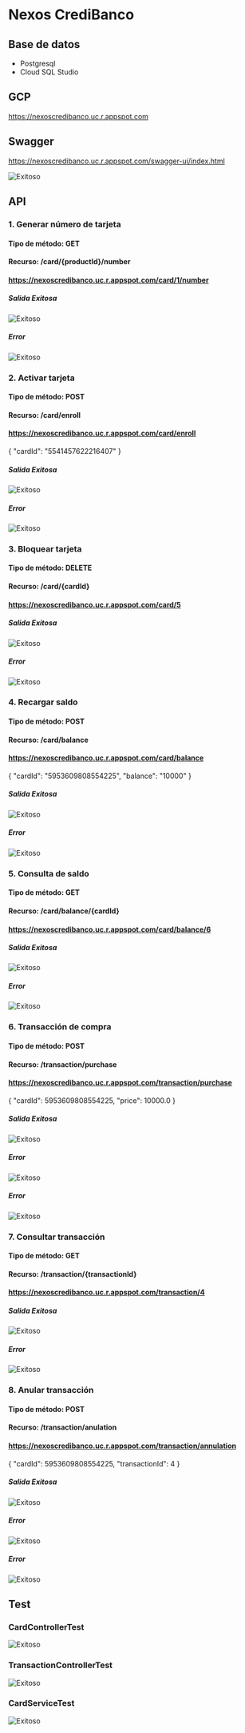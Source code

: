 # Nexos CrediBanco

## Base de datos

* Postgresql
* Cloud SQL Studio

## GCP
https://nexoscredibanco.uc.r.appspot.com

## Swagger
https://nexoscredibanco.uc.r.appspot.com/swagger-ui/index.html

![Exitoso](https://github.com/javf1016/Images/blob/main/Nexos/GenerateCardNumberS.PNG?raw=true)

## API
### 1. Generar número de tarjeta
#### Tipo de método: GET
#### Recurso: /card/{productId}/number
#### https://nexoscredibanco.uc.r.appspot.com/card/1/number

##### Salida Exitosa

![Exitoso](https://github.com/javf1016/Images/blob/main/Nexos/GenerateCardNumberS.PNG?raw=true)

##### Error
![Exitoso](https://github.com/javf1016/Images/blob/main/Nexos/GenerateCardNumberF.PNG?raw=true)

### 2. Activar tarjeta
#### Tipo de método: POST
#### Recurso: /card/enroll
#### https://nexoscredibanco.uc.r.appspot.com/card/enroll

{
 "cardId": "5541457622216407"
}

##### Salida Exitosa

![Exitoso](https://github.com/javf1016/Images/blob/main/Nexos/ActivarS.PNG?raw=true)

##### Error
![Exitoso](https://github.com/javf1016/Images/blob/main/Nexos/ActivarF.PNG?raw=true)

### 3. Bloquear tarjeta
#### Tipo de método: DELETE
#### Recurso: /card/{cardId}
#### https://nexoscredibanco.uc.r.appspot.com/card/5

##### Salida Exitosa

![Exitoso](https://github.com/javf1016/Images/blob/main/Nexos/BloquearS.PNG?raw=true)

##### Error
![Exitoso](https://github.com/javf1016/Images/blob/main/Nexos/BloquearF.PNG?raw=true)

### 4. Recargar saldo
#### Tipo de método: POST
#### Recurso: /card/balance
#### https://nexoscredibanco.uc.r.appspot.com/card/balance

{
 "cardId": "5953609808554225",
 "balance": "10000"
}

##### Salida Exitosa

![Exitoso](https://github.com/javf1016/Images/blob/main/Nexos/AdicionarSaldoS.PNG?raw=true)

##### Error
![Exitoso](https://github.com/javf1016/Images/blob/main/Nexos/AdicionarSaldoF.PNG?raw=true)

### 5. Consulta de saldo
#### Tipo de método: GET
#### Recurso: /card/balance/{cardId}
#### https://nexoscredibanco.uc.r.appspot.com/card/balance/6

##### Salida Exitosa

![Exitoso](https://github.com/javf1016/Images/blob/main/Nexos/BalanceS.PNG?raw=true)

##### Error
![Exitoso](https://github.com/javf1016/Images/blob/main/Nexos/BalanceF.PNG?raw=true)

### 6. Transacción de compra
#### Tipo de método: POST
#### Recurso: /transaction/purchase
#### https://nexoscredibanco.uc.r.appspot.com/transaction/purchase

{
    "cardId": 5953609808554225,
    "price": 10000.0
}

##### Salida Exitosa

![Exitoso](https://github.com/javf1016/Images/blob/main/Nexos/PurchaseS.PNG?raw=true)

##### Error
![Exitoso](https://github.com/javf1016/Images/blob/main/Nexos/PurchaseF.PNG?raw=true)

##### Error
![Exitoso](https://github.com/javf1016/Images/blob/main/Nexos/PurchaseF2.PNG?raw=true)

### 7. Consultar transacción
#### Tipo de método: GET
#### Recurso: /transaction/{transactionId}
#### https://nexoscredibanco.uc.r.appspot.com/transaction/4

##### Salida Exitosa

![Exitoso](https://github.com/javf1016/Images/blob/main/Nexos/TransactionS.PNG?raw=true)

##### Error
![Exitoso](https://github.com/javf1016/Images/blob/main/Nexos/TransactionF.PNG?raw=true)

### 8. Anular transacción
#### Tipo de método: POST
#### Recurso: /transaction/anulation
#### https://nexoscredibanco.uc.r.appspot.com/transaction/annulation

{
 "cardId": 5953609808554225,
 "transactionId": 4
}

##### Salida Exitosa

![Exitoso](https://github.com/javf1016/Images/blob/main/Nexos/AnnulationS.PNG?raw=true)

##### Error
![Exitoso](https://github.com/javf1016/Images/blob/main/Nexos/AnnulationF.PNG?raw=true)

##### Error
![Exitoso](https://github.com/javf1016/Images/blob/main/Nexos/AnnulationF2.PNG?raw=true)

## Test
### CardControllerTest

![Exitoso](https://github.com/javf1016/Images/blob/main/Nexos/CardControllerTest.PNG?raw=true)

### TransactionControllerTest

![Exitoso](https://github.com/javf1016/Images/blob/main/Nexos/TransactionControllerTest.PNG?raw=true)

### CardServiceTest

![Exitoso](https://github.com/javf1016/Images/blob/main/Nexos/CardServiceTest.PNG?raw=true)
